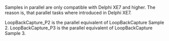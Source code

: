 Samples in parallel are only compatible with Delphi XE7 and higher.
The reason is, that parallel tasks where introduced in Delphi XE7.

LoopBackCapture_P2 is the parallel equivalent of LoopBackCapture Sample 2.
LoopBackCapture_P3 is the parallel equivalent of LoopBackCapture Sample 3.

